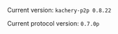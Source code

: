 <!-- This file was automatically generated by jinjaroot. Do not edit directly. -->
Current version: `kachery-p2p 0.8.22`

Current protocol version: `0.7.0p`